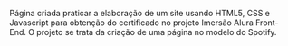 Página criada praticar a elaboração de um site usando HTML5, CSS e Javascript para obtenção do certificado no projeto Imersão Alura Front-End.
O projeto se trata da criação de uma página no modelo do Spotify.
